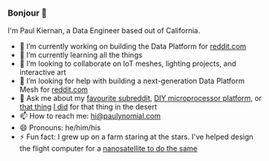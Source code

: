 ### Bonjour 🐌

I'm Paul Kiernan, a Data Engineer based out of California.

- 🔭 I’m currently working on building the Data Platform for [reddit.com](https://www.reddit.com/)
- 🌱 I’m currently learning all the things
- 👯 I’m looking to collaborate on IoT meshes, lighting projects, and interactive art
- 🤔 I’m looking for help with building a next-generation Data Platform Mesh for [reddit.com](https://www.reddit.com/)
- 💬 Ask me about my [favourite subreddit](https://www.reddit.com/r/MasterReturns/), [DIY microprocessor platform](https://www.pjrc.com/store/teensy41.html), or [that thing](https://www.instagram.com/p/B2stxHCj7A-/?utm_source=ig_web_copy_link) [I did](http://bixi.life/) for that thing in the desert
- 📫 How to reach me: <hi@paulynomial.com>
- 😄 Pronouns: he/him/his
- ⚡ Fun fact: I grew up on a farm staring at the stars. I've helped design the flight computer for a [nanosatellite to do the same](https://space.skyrocket.de/doc_sdat/violet.htm)
